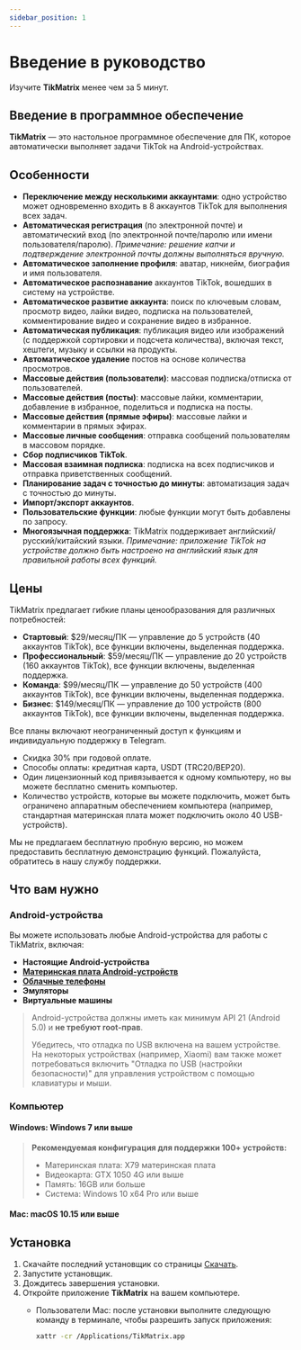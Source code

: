 ```yaml
---
sidebar_position: 1
---
```


# Введение в руководство

Изучите **TikMatrix** менее чем за 5 минут.

## Введение в программное обеспечение

**TikMatrix** — это настольное программное обеспечение для ПК, которое автоматически выполняет задачи TikTok на Android-устройствах.

## Особенности

- **Переключение между несколькими аккаунтами**: одно устройство может одновременно входить в 8 аккаунтов TikTok для выполнения всех задач.
- **Автоматическая регистрация** (по электронной почте) и автоматический вход (по электронной почте/паролю или имени пользователя/паролю). *Примечание: решение капчи и подтверждение электронной почты должны выполняться вручную.*
- **Автоматическое заполнение профиля**: аватар, никнейм, биография и имя пользователя.
- **Автоматическое распознавание** аккаунтов TikTok, вошедших в систему на устройстве.
- **Автоматическое развитие аккаунта**: поиск по ключевым словам, просмотр видео, лайки видео, подписка на пользователей, комментирование видео и сохранение видео в избранное.
- **Автоматическая публикация**: публикация видео или изображений (с поддержкой сортировки и подсчета количества), включая текст, хештеги, музыку и ссылки на продукты.
- **Автоматическое удаление** постов на основе количества просмотров.
- **Массовые действия (пользователи)**: массовая подписка/отписка от пользователей.
- **Массовые действия (посты)**: массовые лайки, комментарии, добавление в избранное, поделиться и подписка на посты.
- **Массовые действия (прямые эфиры)**: массовые лайки и комментарии в прямых эфирах.
- **Массовые личные сообщения**: отправка сообщений пользователям в массовом порядке.
- **Сбор подписчиков TikTok**.
- **Массовая взаимная подписка**: подписка на всех подписчиков и отправка приветственных сообщений.
- **Планирование задач с точностью до минуты**: автоматизация задач с точностью до минуты.
- **Импорт/экспорт аккаунтов**.
- **Пользовательские функции**: любые функции могут быть добавлены по запросу.
- **Многоязычная поддержка**: TikMatrix поддерживает английский/русский/китайский языки. *Примечание: приложение TikTok на устройстве должно быть настроено на английский язык для правильной работы всех функций.*

## Цены

TikMatrix предлагает гибкие планы ценообразования для различных потребностей:

- **Стартовый**: $29/месяц/ПК — управление до 5 устройств (40 аккаунтов TikTok), все функции включены, выделенная поддержка.
- **Профессиональный**: $59/месяц/ПК — управление до 20 устройств (160 аккаунтов TikTok), все функции включены, выделенная поддержка.
- **Команда**: $99/месяц/ПК — управление до 50 устройств (400 аккаунтов TikTok), все функции включены, выделенная поддержка.
- **Бизнес**: $149/месяц/ПК — управление до 100 устройств (800 аккаунтов TikTok), все функции включены, выделенная поддержка.

Все планы включают неограниченный доступ к функциям и индивидуальную поддержку в Telegram.

- Скидка 30% при годовой оплате.
- Способы оплаты: кредитная карта, USDT (TRC20/BEP20).
- Один лицензионный код привязывается к одному компьютеру, но вы можете бесплатно сменить компьютер.
- Количество устройств, которые вы можете подключить, может быть ограничено аппаратным обеспечением компьютера (например, стандартная материнская плата может подключить около 40 USB-устройств).

Мы не предлагаем бесплатную пробную версию, но можем предоставить бесплатную демонстрацию функций. Пожалуйста, обратитесь в нашу службу поддержки.

## Что вам нужно

### Android-устройства

Вы можете использовать любые Android-устройства для работы с TikMatrix, включая:

- **Настоящие Android-устройства**
- **[Материнская плата Android-устройств](http://www.niaozun.shop?cid=934ec2fe)**
- **[Облачные телефоны](https://www.geelark.cn?invite_code=XHY6a8)**
- **Эмуляторы**
- **Виртуальные машины**

> Android-устройства должны иметь как минимум API 21 (Android 5.0) и **не требуют root-прав**.
>
> Убедитесь, что отладка по USB включена на вашем устройстве.
> На некоторых устройствах (например, Xiaomi) вам также может потребоваться включить "Отладка по USB (настройки безопасности)" для управления устройством с помощью клавиатуры и мыши.

### Компьютер

#### Windows: Windows 7 или выше

> **Рекомендуемая конфигурация для поддержки 100+ устройств:**
>
> - Материнская плата: X79 материнская плата
> - Видеокарта: GTX 1050 4G или выше
> - Память: 16GB или больше
> - Система: Windows 10 x64 Pro или выше

#### Mac: macOS 10.15 или выше

## Установка

1. Скачайте последний установщик со страницы [Скачать](https://tikmatrix.com/Download).
2. Запустите установщик.
3. Дождитесь завершения установки.
4. Откройте приложение **TikMatrix** на вашем компьютере.
   - Пользователи Mac: после установки выполните следующую команду в терминале, чтобы разрешить запуск приложения:

     ```bash
     xattr -cr /Applications/TikMatrix.app
     ```
